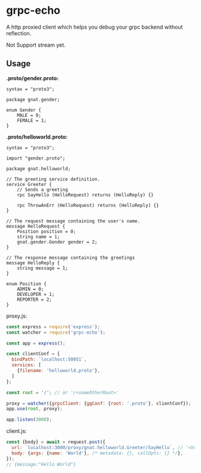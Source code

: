 # grpc-echo

A http proxied client which helps you debug your grpc backend without reflection.

Not Support stream yet.

## Usage

**.proto/gender.proto:**

```
syntax = "proto3";

package gnat.gender;

enum Gender {
    MALE = 0;
    FEMALE = 1;
}
```

**.proto/helloworld.proto:**

```
syntax = "proto3";

import "gender.proto";

package gnat.helloworld;

// The greeting service definition.
service Greeter {
    // Sends a greeting
    rpc SayHello (HelloRequest) returns (HelloReply) {}

    rpc ThrowAnErr (HelloRequest) returns (HelloReply) {}
}

// The request message containing the user's name.
message HelloRequest {
    Position position = 0;
    string name = 1;
    gnat.gender.Gender gender = 2;
}

// The response message containing the greetings
message HelloReply {
    string message = 1;
}

enum Position {
    ADMIN = 0;
    DEVELOPER = 1;
    REPORTER = 2;
}
```

proxy.js:

```js
const express = require('express');
const watcher = require('grpc-echo');

const app = express();

const clientConf = {
  bindPath: `localhost:50051`,
  services: [
    {filename: 'helloworld.proto'},
  ]
};

const root = '/'; // or '/<someOtherRoot>'

proxy = watcher({grpcClient: {ggConf: {root: '.proto'}, clientConf});
app.use(root, proxy);

app.listen(3000);
```

client.js:

```js
const {body} = await = request.post({
  url: `localhost:3000/proxy/gnat.helloworld.Greeter/SayHello`, // '<host>:<port>/<rootUrl>/proxy/<servicePath>/<methodName>'
  body: {args: {name: 'World'}, /* metadata: {}, callOpts: {} */},
});
// {message:"Hello World"}
```

